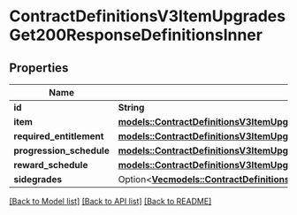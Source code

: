 # ContractDefinitionsV3ItemUpgradesGet200ResponseDefinitionsInner

## Properties

Name | Type | Description | Notes
------------ | ------------- | ------------- | -------------
**id** | **String** | UUID | 
**item** | [**models::ContractDefinitionsV3ItemUpgradesGet200ResponseDefinitionsInnerItem**](_contract_definitions_v3_item_upgrades_get_200_response_Definitions_inner_Item.md) |  | 
**required_entitlement** | [**models::ContractDefinitionsV3ItemUpgradesGet200ResponseDefinitionsInnerItem**](_contract_definitions_v3_item_upgrades_get_200_response_Definitions_inner_Item.md) |  | 
**progression_schedule** | [**models::ContractDefinitionsV3ItemUpgradesGet200ResponseDefinitionsInnerProgressionSchedule**](_contract_definitions_v3_item_upgrades_get_200_response_Definitions_inner_ProgressionSchedule.md) |  | 
**reward_schedule** | [**models::ContractDefinitionsV3ItemUpgradesGet200ResponseDefinitionsInnerRewardSchedule**](_contract_definitions_v3_item_upgrades_get_200_response_Definitions_inner_RewardSchedule.md) |  | 
**sidegrades** | Option<[**Vec<models::ContractDefinitionsV3ItemUpgradesGet200ResponseDefinitionsInnerSidegradesInner>**](_contract_definitions_v3_item_upgrades_get_200_response_Definitions_inner_Sidegrades_inner.md)> |  | 

[[Back to Model list]](../README.md#documentation-for-models) [[Back to API list]](../README.md#documentation-for-api-endpoints) [[Back to README]](../README.md)


